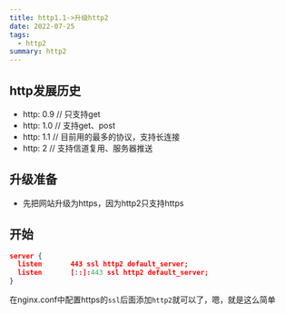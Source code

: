 ```yaml
---
title: http1.1->升级http2
date: 2022-07-25
tags:
  - http2
summary: http2
---
```


## http发展历史
* http: 0.9 // 只支持get
* http: 1.0 // 支持get、post
* http: 1.1 // 目前用的最多的协议，支持长连接
* http: 2 // 支持信道复用、服务器推送

## 升级准备
* 先把网站升级为https，因为http2只支持https


## 开始
```json
server {
  listen       443 ssl http2 default_server;
  listen       [::]:443 ssl http2 default_server;
}
```
在nginx.conf中配置https的`ssl`后面添加``http2``就可以了，嗯，就是这么简单
